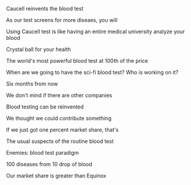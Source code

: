 Caucell reinvents the blood test

As our test screens for more diseaes, you will

Using Caucell test is like having an entire medical university analyze your blood

Crystal ball for your health

The world's most powerful blood test at 100th of the price

When are we going to have the sci-fi blood test? Who is working on it?

Six months from now

We don't mind if there are other companies

Blood testing can be reinvented

We thought we could contribute something

If we just got one percent market share, that's

The usual suspects of the routine blood test

Enemies: blood test paradigm

100 diseases from 10 drop of blood

Our market share is greater than Equinox
